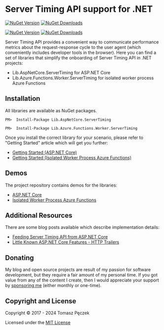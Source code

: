 # Server Timing API support for .NET
[![NuGet Version](https://img.shields.io/nuget/v/Lib.AspNetCore.ServerTiming?label=Lib.AspNetCore.ServerTiming&logo=nuget)](https://www.nuget.org/packages/Lib.AspNetCore.ServerTiming)
[![NuGet Downloads](https://img.shields.io/nuget/dt/Lib.AspNetCore.ServerTiming?label=⭳)](https://www.nuget.org/packages/Lib.AspNetCore.ServerTiming)

[![NuGet Version](https://img.shields.io/nuget/v/Lib.Azure.Functions.Worker.ServerTiming?label=Lib.Azure.Functions.Worker.ServerTiming&logo=nuget)](https://www.nuget.org/packages/Lib.Azure.Functions.Worker.ServerTiming)
[![NuGet Downloads](https://img.shields.io/nuget/dt/Lib.Azure.Functions.Worker.ServerTiming?label=⭳)](https://www.nuget.org/packages/Lib.Azure.Functions.Worker.ServerTiming)

Server Timing API provides a convenient way to communicate performance metrics about the request-response cycle to the user agent (which conveniently includes developer tools in the browser). Here you can find a set of libraries that simplify the onboarding of Server Timing API in .NET projects:
- Lib.AspNetCore.ServerTiming for ASP.NET Core
- Lib.Azure.Functions.Worker.ServerTiming for isolated worker process Azure Functions

## Installation

All libraries are available as NuGet packages.

```
PM>  Install-Package Lib.AspNetCore.ServerTiming
```

```
PM>  Install-Package Lib.Azure.Functions.Worker.ServerTiming
```

Once you install the correct library for your scenario, please refer to "Getting Started" article which will get you further:
- [Getting Started (ASP.NET Core)](https://tpeczek.github.io/dotnet-server-timing/articles/getting-started-aspnetcore.html)
- [Getting Started (Isolated Worker Process Azure Functions)](https://tpeczek.github.io/dotnet-server-timing/articles/getting-started-azurefunctions.html)

## Demos

The project repository contains demos for the libraries:
- [ASP.NET Core](https://github.com/tpeczek/Lib.AspNetCore.ServerTiming/tree/main/demos/Demo.AspNetCore.ServerTiming)
- [Isolated Worker Process Azure Functions](https://github.com/tpeczek/Lib.AspNetCore.ServerTiming/tree/main/demos/Demo.Azure.Functions.Worker.ServerTiming)

## Additional Resources

There are some blog posts available which describe implementation details:

- [Feeding Server Timing API from ASP.NET Core](https://www.tpeczek.com/2017/06/feeding-server-timing-api-from-aspnet.html)
- [Little Known ASP.NET Core Features - HTTP Trailers](https://www.tpeczek.com/2020/09/little-known-aspnet-core-features-http.html)

## Donating

My blog and open source projects are result of my passion for software development, but they require a fair amount of my personal time. If you got value from any of the content I create, then I would appreciate your support by [sponsoring me](https://github.com/sponsors/tpeczek) (either monthly or one-time).

## Copyright and License

Copyright © 2017 - 2024 Tomasz Pęczek

Licensed under the [MIT License](https://github.com/tpeczek/Lib.AspNetCore.ServerTiming/blob/master/LICENSE.md)
